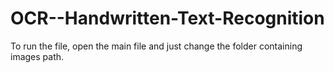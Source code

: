 # OCR--Handwritten-Text-Recognition

To run the file, open the main file and just change the folder containing images path.

